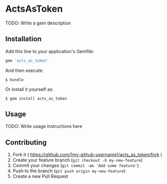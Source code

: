 # ActsAsToken

TODO: Write a gem description

## Installation

Add this line to your application's Gemfile:

```ruby
gem 'acts_as_token'
```

And then execute:

    $ bundle

Or install it yourself as:

    $ gem install acts_as_token

## Usage

TODO: Write usage instructions here

## Contributing

1. Fork it ( https://github.com/[my-github-username]/acts_as_token/fork )
2. Create your feature branch (`git checkout -b my-new-feature`)
3. Commit your changes (`git commit -am 'Add some feature'`)
4. Push to the branch (`git push origin my-new-feature`)
5. Create a new Pull Request

